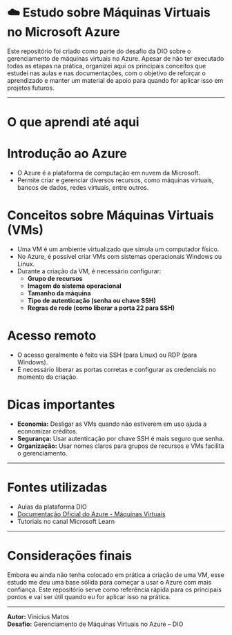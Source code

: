 # ☁️ Estudo sobre Máquinas Virtuais no Microsoft Azure

Este repositório foi criado como parte do desafio da DIO sobre o gerenciamento de máquinas virtuais no Azure. Apesar de não ter executado todas as etapas na prática, organizei aqui os principais conceitos que estudei nas aulas e nas documentações, com o objetivo de reforçar o aprendizado e manter um material de apoio para quando for aplicar isso em projetos futuros.

---

# O que aprendi até aqui

# Introdução ao Azure
- O Azure é a plataforma de computação em nuvem da Microsoft.
- Permite criar e gerenciar diversos recursos, como máquinas virtuais, bancos de dados, redes virtuais, entre outros.

# Conceitos sobre Máquinas Virtuais (VMs)
- Uma VM é um ambiente virtualizado que simula um computador físico.
- No Azure, é possível criar VMs com sistemas operacionais Windows ou Linux.
- Durante a criação da VM, é necessário configurar:
  - **Grupo de recursos**
  - **Imagem do sistema operacional**
  - **Tamanho da máquina**
  - **Tipo de autenticação (senha ou chave SSH)**
  - **Regras de rede (como liberar a porta 22 para SSH)**

# Acesso remoto
- O acesso geralmente é feito via SSH (para Linux) ou RDP (para Windows).
- É necessário liberar as portas corretas e configurar as credenciais no momento da criação.

# Dicas importantes
- **Economia:** Desligar as VMs quando não estiverem em uso ajuda a economizar créditos.
- **Segurança:** Usar autenticação por chave SSH é mais seguro que senha.
- **Organização:** Usar nomes claros para grupos de recursos e VMs facilita o gerenciamento.

---

# Fontes utilizadas

- Aulas da plataforma DIO
- [Documentação Oficial do Azure - Máquinas Virtuais](https://learn.microsoft.com/pt-br/azure/virtual-machines/)
- Tutoriais no canal Microsoft Learn

---

# Considerações finais

Embora eu ainda não tenha colocado em prática a criação de uma VM, esse estudo me deu uma base sólida para começar a usar o Azure com mais confiança. Este repositório serve como referência rápida para os principais pontos e vai ser útil quando eu for aplicar isso na prática.

---

**Autor:** Vinicius Matos  
**Desafio:** Gerenciamento de Máquinas Virtuais no Azure – DIO
